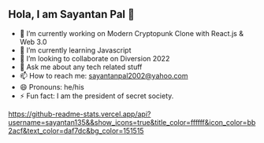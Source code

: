 ## Hola, I am Sayantan Pal 👋

- 🔭 I’m currently working on Modern Cryptopunk Clone with React.js & Web 3.0
- 🌱 I’m currently learning Javascript
- 👯 I’m looking to collaborate on Diversion 2022
- 💬 Ask me about any tech related stuff
- 📫 How to reach me: sayantanpal2002@yahoo.com 
- 😄 Pronouns: he/his
- ⚡ Fun fact: I am the president of secret society.

https://github-readme-stats.vercel.app/api?username=sayantan135&&show_icons=true&title_color=ffffff&icon_color=bb2acf&text_color=daf7dc&bg_color=151515
